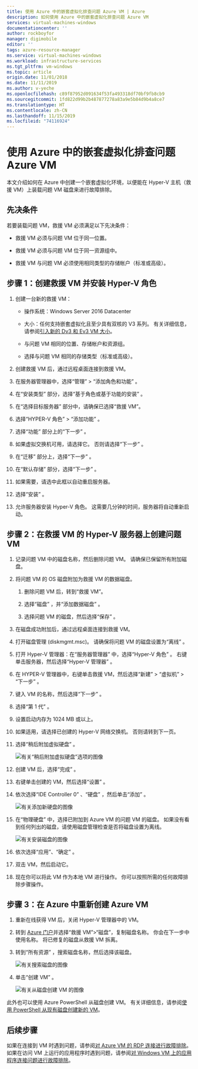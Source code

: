 ```yaml
---
title: 使用 Azure 中的嵌套虚拟化排查问题 Azure VM | Azure
description: 如何使用 Azure 中的嵌套虚拟化排查问题 Azure VM
services: virtual-machines-windows
documentationcenter: ''
author: rockboyfor
manager: digimobile
editor: ''
tags: azure-resource-manager
ms.service: virtual-machines-windows
ms.workload: infrastructure-services
ms.tgt_pltfrm: vm-windows
ms.topic: article
origin.date: 11/01/2018
ms.date: 11/11/2019
ms.author: v-yeche
ms.openlocfilehash: c89f87952d091634f53fa493318df70bf9fb8cb9
ms.sourcegitcommit: 1fd822d99b2b487877278a83a9e5b84d9b4a8ce7
ms.translationtype: HT
ms.contentlocale: zh-CN
ms.lasthandoff: 11/15/2019
ms.locfileid: "74116924"
---
```

# <a name="troubleshoot-a-problem-azure-vm-by-using-nested-virtualization-in-azure"></a>使用 Azure 中的嵌套虚拟化排查问题 Azure VM

本文介绍如何在 Azure 中创建一个嵌套虚拟化环境，以便能在 Hyper-V 主机（救援 VM）上装载问题 VM 磁盘来进行故障排除。

## <a name="prerequisites"></a>先决条件

若要装载问题 VM，救援 VM 必须满足以下先决条件：

- 救援 VM 必须与问题 VM 位于同一位置。

- 救援 VM 必须与问题 VM 位于同一资源组中。

- 救援 VM 与问题 VM 必须使用相同类型的存储帐户（标准或高级）。

## <a name="step-1-create-a-rescue-vm-and-install-hyper-v-role"></a>步骤 1：创建救援 VM 并安装 Hyper-V 角色

1. 创建一台新的救援 VM：

    -  操作系统：Windows Server 2016 Datacenter

    -  大小：任何支持嵌套虚拟化且至少具有双核的 V3 系列。 有关详细信息，请参阅[引入新的 Dv3 和 Ev3 VM 大小](https://azure.microsoft.com/blog/introducing-the-new-dv3-and-ev3-vm-sizes/)。

    -  与问题 VM 相同的位置、存储帐户和资源组。

    -  选择与问题 VM 相同的存储类型（标准或高级）。

2. 创建救援 VM 后，通过远程桌面连接到救援 VM。

3. 在服务器管理器中，选择“管理” > “添加角色和功能”   。

4. 在“安装类型”  部分，选择“基于角色或基于功能的安装”  。

5. 在“选择目标服务器”  部分中，请确保已选择“救援 VM”。

6. 选择“HYPER-V 角色” > “添加功能”   。

7. 选择“功能”  部分上的“下一步”  。

8. 如果虚拟交换机可用，请选择它。 否则请选择“下一步”  。

9. 在“迁移”  部分上，选择“下一步”  。

10. 在“默认存储”  部分，选择“下一步”  。

11. 如果需要，请选中此框以自动重启服务器。

12. 选择“安装”  。

13. 允许服务器安装 Hyper-V 角色。 这需要几分钟的时间，服务器将自动重新启动。

## <a name="step-2-create-the-problem-vm-on-the-rescue-vms-hyper-v-server"></a>步骤 2：在救援 VM 的 Hyper-V 服务器上创建问题 VM

1. 记录问题 VM 中的磁盘名称，然后删除问题 VM。 请确保已保留所有附加磁盘。 

2. 将问题 VM 的 OS 磁盘附加为救援 VM 的数据磁盘。

    1. 删除问题 VM 后，转到“救援 VM”。

    2. 选择“磁盘”  ，并“添加数据磁盘”  。

    3. 选择问题 VM 的磁盘，然后选择“保存”  。

3. 在磁盘成功附加后，通过远程桌面连接到救援 VM。

4. 打开磁盘管理 (diskmgmt.msc)。 请确保将问题 VM 的磁盘设置为“离线”  。

5. 打开 Hyper-V 管理器：在“服务器管理器”  中，选择“Hyper-V 角色”  。 右键单击服务器，然后选择“Hyper-V 管理器”  。

6. 在 HYPER-V 管理器中，右键单击救援 VM，然后选择“新建” > “虚拟机” > “下一步”    。

7. 键入 VM 的名称，然后选择“下一步”  。

8. 选择“第 1 代”  。

9. 设置启动内存为 1024 MB 或以上。

10. 如果适用，请选择已创建的 Hyper-V 网络交换机。 否则请转到下一页。

11. 选择“稍后附加虚拟硬盘”  。

    ![有关“稍后附加虚拟硬盘”选项的图像](media/troubleshoot-vm-by-use-nested-virtualization/attach-disk-later.png)

12. 创建 VM 后，选择“完成”  。

13. 右键单击创建的 VM，然后选择“设置”  。

14. 依次选择“IDE Controller 0”  、“硬盘”  ，然后单击“添加”  。

    ![有关添加新硬盘的图像](media/troubleshoot-vm-by-use-nested-virtualization/create-new-drive.png)    

15. 在“物理硬盘”  中，选择已附加到 Azure VM 的问题 VM 的磁盘。 如果没有看到任何列出的磁盘，请使用磁盘管理检查是否将磁盘设置为离线。

    ![有关安装磁盘的图像](media/troubleshoot-vm-by-use-nested-virtualization/mount-disk.png)  

17. 依次选择“应用”、“确定”   。

18. 双击 VM，然后启动它。

19. 现在你可以将此 VM 作为本地 VM 进行操作。 你可以按照所需的任何故障排除步骤操作。

## <a name="step-3-re-create-your-azure-vm-in-azure"></a>步骤 3：在 Azure 中重新创建 Azure VM

1. 重新在线获得 VM 后，关闭 Hyper-V 管理器中的 VM。

2. 转到 [Azure 门户](https://portal.azure.cn)并选择“救援 VM”>“磁盘”，复制磁盘名称。 你会在下一步中使用名称。 将已修复的磁盘从救援 VM 拆离。

3. 转到“所有资源”  ，搜索磁盘名称，然后选择该磁盘。

    ![有关搜索磁盘的图像](media/troubleshoot-vm-by-use-nested-virtualization/search-disk.png)     

4. 单击“创建 VM”  。

    ![有关从磁盘创建 VM 的图像](media/troubleshoot-vm-by-use-nested-virtualization/create-vm-from-vhd.png) 

此外也可以使用 Azure PowerShell 从磁盘创建 VM。 有关详细信息，请参阅[使用 PowerShell 从现有磁盘创建新的 VM](../windows/create-vm-specialized.md#create-the-new-vm)。 

## <a name="next-steps"></a>后续步骤

如果在连接到 VM 时遇到问题，请参阅[对 Azure VM 的 RDP 连接进行故障排除](troubleshoot-rdp-connection.md)。 如果在访问 VM 上运行的应用程序时遇到问题，请参阅[对 Windows VM 上的应用程序连接问题进行故障排除](troubleshoot-app-connection.md)。

<!-- Update_Description: update meta properties, update link  -->
